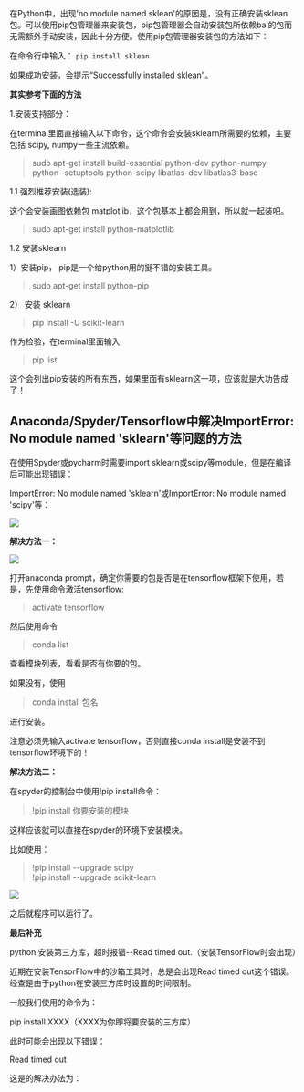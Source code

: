 在Python中，出现'no module named
sklean'的原因是，没有正确安装sklean包。可以使用pip包管理器来安装包，pip包管理器会自动安装包所依赖bai的包而无需额外手动安装，因此十分方便。使用pip包管理器安装包的方法如下：

在命令行中输入： ` pip install sklean `

如果成功安装，会提示“Successfully installed sklean”。

**其实参考下面的方法**

1.安装支持部分：

在terminal里面直接输入以下命令，这个命令会安装sklearn所需要的依赖，主要包括 scipy, numpy一些主流依赖。

> sudo apt-get install build-essential python-dev python-numpy python-
> setuptools python-scipy libatlas-dev libatlas3-base

1.1 强烈推荐安装(选装):

这个会安装画图依赖包 matplotlib，这个包基本上都会用到，所以就一起装吧。

> sudo apt-get install python-matplotlib

1.2 安装sklearn

1）安装pip， pip是一个给python用的挺不错的安装工具。

> sudo apt-get install python-pip

2） 安装 sklearn

> pip install -U scikit-learn

作为检验，在terminal里面输入

> pip list

这个会列出pip安装的所有东西，如果里面有sklearn这一项，应该就是大功告成了！

##  Anaconda/Spyder/Tensorflow中解决ImportError: No module named 'sklearn'等问题的方法

在使用Spyder或pycharm时需要import sklearn或scipy等module，但是在编译后可能出现错误：

ImportError: No module named 'sklearn'或ImportError: No module named 'scipy'等：

![](https://img.jbzj.com/file_images/article/202011/20201129230810.png)

**解决方法一：**

![](https://img.jbzj.com/file_images/article/202011/20201129230811.png)

打开anaconda prompt，确定你需要的包是否是在tensorflow框架下使用，若是，先使用命令激活tensorflow:

> activate tensorflow

然后使用命令

> conda list

查看模块列表，看看是否有你要的包。

如果没有，使用

> conda install 包名

进行安装。

注意必须先输入activate tensorflow，否则直接conda install是安装不到tensorflow环境下的！

**解决方法二：**

在spyder的控制台中使用!pip install命令：

> !pip install 你要安装的模块

这样应该就可以直接在spyder的环境下安装模块。

比如使用：

> !pip install --upgrade scipy  
>  !pip install --upgrade scikit-learn

![](https://img.jbzj.com/file_images/article/202011/20201129230812.png)

之后就程序可以运行了。

**最后补充**

python 安装第三方库，超时报错--Read timed out.（安装TensorFlow时会出现）

近期在安装TensorFlow中的沙箱工具时，总是会出现Read timed out这个错误。经查是由于python在安装三方库时设置的时间限制。

一般我们使用的命令为：

pip install XXXX（XXXX为你即将要安装的三方库）

此时可能会出现以下错误：

Read timed out

这是的解决办法为：

